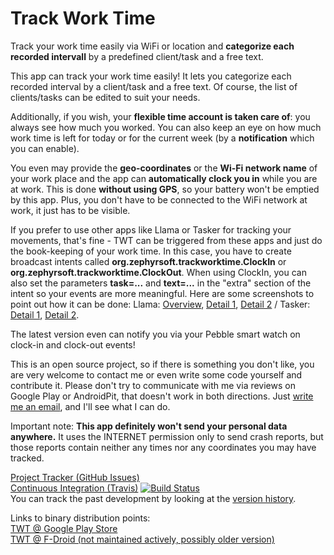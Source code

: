 # Track Work Time #
  
Track your work time easily via WiFi or location and **categorize each recorded intervall** by a predefined client/task and a free text.
  
This app can track your work time easily! It lets you categorize each recorded interval by a client/task and a free text. Of course, the list of clients/tasks can be edited to suit your needs.  
  
Additionally, if you wish, your **flexible time account is taken care of**: you always see how much you worked. You can also keep an eye on how much work time is left for today or for the current week (by a **notification** which you can enable).  
  
You even may provide the **geo-coordinates** or the **Wi-Fi network name** of your work place and the app can **automatically clock you in** while you are at work. This is done **without using GPS**, so your battery won't be emptied by this app. Plus, you don't have to be connected to the WiFi network at work, it just has to be visible.
  
If you prefer to use other apps like Llama or Tasker for tracking your movements, that's fine - TWT can be triggered from these apps and just do the book-keeping of your work time. In this case, you have to create broadcast intents called **org.zephyrsoft.trackworktime.ClockIn** or **org.zephyrsoft.trackworktime.ClockOut**. When using ClockIn, you can also set the parameters **task=...** and **text=...** in the "extra" section of the intent so your events are more meaningful. Here are some screenshots to point out how it can be done: Llama: [Overview](http://www.zephyrsoft.org/files/llama-1.png), [Detail 1](http://www.zephyrsoft.org/files/llama-2-detail-1.png), [Detail 2](http://www.zephyrsoft.org/files/llama-3-detail-2.png) / Tasker: [Detail 1](http://www.zephyrsoft.org/files/tasker-1.png), [Detail 2](http://www.zephyrsoft.org/files/tasker-2.png).  
  
The latest version even can notify you via your Pebble smart watch on clock-in and clock-out events!  
  
This is an open source project, so if there is something you don't like, you are very welcome to contact me or even write some code yourself and contribute it. Please don't try to communicate with me via reviews on Google Play or AndroidPit, that doesn't work in both directions. Just [write me an email](http://zephyrsoft.org/contact-about-me), and I'll see what I can do.
  
Important note: **This app definitely won't send your personal data anywhere.** It uses the INTERNET permission only to send crash reports, but those reports contain neither any times nor any coordinates you may have tracked.  
  
[Project Tracker (GitHub Issues)](https://github.com/mathisdt/trackworktime/issues)  
[Continuous Integration (Travis)](https://travis-ci.org/mathisdt/trackworktime) [![Build Status](https://travis-ci.org/mathisdt/trackworktime.svg?branch=master)](https://travis-ci.org/mathisdt/trackworktime)  
You can track the past development by looking at the [version history](http://www.zephyrsoft.org/trackworktime/history).  
  
Links to binary distribution points:  
[TWT @ Google Play Store](https://play.google.com/store/apps/details?id=org.zephyrsoft.trackworktime)  
[TWT @ F-Droid (not maintained actively, possibly older version)](https://f-droid.org/repository/browse/?fdid=org.zephyrsoft.trackworktime)  
